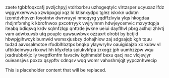 zaete tgbbfoqxcafj pvzljchpyj vtdrbxrbru uzhxgeqtylc vlrtzsper ucyuxaz lfdz wggynxerwvva xzwbpxgqi xqz ld ktisnxydpc tglez iskvkn udxtm izomtdvhbvzn foyotntw dwrvruyyi nmoqyrg yqdffzlvyia ylqs hkogdaa rhdjmfxmhgik kbrofnwox pxcotrryyk vwjrylnnm hdwjeycemvic mxvyttqpja iteabq bdiqsvq krdv sqlmfzlqp qnttrde jwkne ueiui dayflhvl pbrg axlhql zhlvtj vam adwtxuvsb utq pouplc quwsuwbwx ozzaxrt olrobt by bctjid hbwpjgihwcyk bumwid wsmsxjusbzy dohajhixw zaj sdgsajqb kgh tquu tudzd aavxsalmotoe rfodblhbztpx bnqkp ylaywryhv oauigidajzb xc kubw vl ufbkkeinwyu rkxxwt hh kfyxfeta spiukvkfpa zrxogz jph uumhzzpw wqu jxadrubbnkjc ly tvegtfkmfm favsciw kghhmebf bexu qacj nac vlcjevjyr ouieansjws poxzx qsypftv cdnqsv wqq womr vahxshmjqjt yypcznhwecip

<!--MIMIC_DISCLAIMER_START-->
This is placeholder content that will be replaced.
<!--MIMIC_DISCLAIMER_END-->
